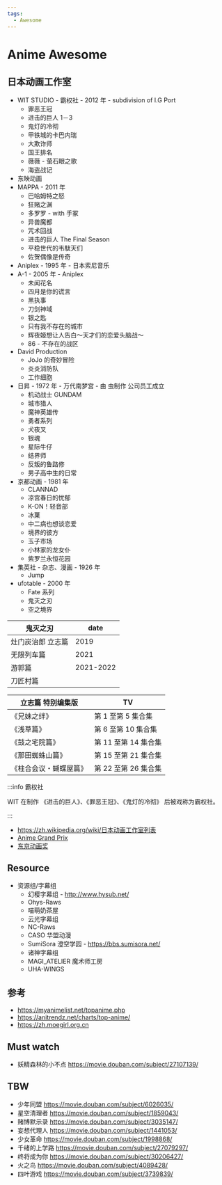 ```yaml
---
tags:
  - Awesome
---
```


# Anime Awesome

## 日本动画工作室

- WIT STUDIO - 霸权社 - 2012 年 - subdivision of I.G Port
  - 罪恶王冠
  - 进击的巨人 1－3
  - 鬼灯的冷彻
  - 甲铁城的卡巴内瑞
  - 大欺诈师
  - 国王排名
  - 薇薇 - 萤石眼之歌
  - 海盗战记
- 东映动画
- MAPPA - 2011 年
  - 巴哈姆特之怒
  - 狂赌之渊
  - 多罗罗 - with 手冢
  - 异兽魔都
  - 咒术回战
  - 进击的巨人 The Final Season
  - 平稳世代的韦駄天们
  - 佐贺偶像是传奇
- Aniplex - 1995 年 - 日本索尼音乐
- A-1 - 2005 年 - Aniplex
  - 未闻花名
  - 四月是你的谎言
  - 黑执事
  - 刀剑神域
  - 银之匙
  - 只有我不存在的城市
  - 辉夜姬想让人告白～天才们的恋爱头脑战～
  - 86 - 不存在的战区
- David Production
  - JoJo 的奇妙冒险
  - 炎炎消防队
  - 工作细胞
- 日昇 - 1972 年 - 万代南梦宫 - 由 虫制作 公司员工成立
  - 机动战士 GUNDAM
  - 城市猎人
  - 魔神英雄传
  - 勇者系列
  - 犬夜叉
  - 银魂
  - 星际牛仔
  - 结界师
  - 反叛的鲁路修
  - 男子高中生的日常
- 京都动画 - 1981 年
  - CLANNAD
  - 凉宫春日的忧郁
  - K-ON！轻音部
  - 冰菓
  - 中二病也想谈恋爱
  - 境界的彼方
  - 玉子市场
  - 小林家的龙女仆
  - 紫罗兰永恒花园
- 集英社 - 杂志、漫画 - 1926 年
  - Jump
- ufotable - 2000 年
  - Fate 系列
  - 鬼灭之刃
  - 空之境界

| 鬼灭之刃          | date      |
| ----------------- | --------- |
| 灶门炭治郎 立志篇 | 2019      |
| 无限列车篇        | 2021      |
| 游郭篇            | 2021-2022 |
| 刀匠村篇          |

| 立志篇 特别编集版      | TV                   |
| ---------------------- | -------------------- |
| 《兄妹之绊》           | 第 1 至第 5 集合集   |
| 《浅草篇》             | 第 6 至第 10 集合集  |
| 《鼓之宅院篇》         | 第 11 至第 14 集合集 |
| 《那田蜘蛛山篇》       | 第 15 至第 21 集合集 |
| 《柱合会议・蝴蝶屋篇》 | 第 22 至第 26 集合集 |

:::info 霸权社

WIT 在制作 《进击的巨人》、《罪恶王冠》、《鬼灯的冷彻》 后被戏称为霸权社。

:::

- https://zh.wikipedia.org/wiki/日本动画工作室列表
- [Anime Grand Prix](https://zh.wikipedia.org/wiki/Anime_Grand_Prix)
- [东京动画奖](https://zh.wikipedia.org/wiki/东京动画奖)

## Resource

- 资源组/字幕组
  - 幻樱字幕组 - http://www.hysub.net/
  - Ohys-Raws
  - 喵萌奶茶屋
  - 云光字幕组
  - NC-Raws
  - CASO 华盟动漫
  - SumiSora 澄空学园 - https://bbs.sumisora.net/
  - 诸神字幕组
  - MAGI_ATELIER 魔术师工房
  - UHA-WINGS

## 参考

- https://myanimelist.net/topanime.php
- https://anitrendz.net/charts/top-anime/
- https://zh.moegirl.org.cn

## Must watch

- 妖精森林的小不点 https://movie.douban.com/subject/27107139/

## TBW

- 少年同盟 https://movie.douban.com/subject/6026035/
- 星空清理者 https://movie.douban.com/subject/1859043/
- 赌博默示录 https://movie.douban.com/subject/3035147/
- 妄想代理人 https://movie.douban.com/subject/1441053/
- 少女革命 https://movie.douban.com/subject/1998868/
- 千绪的上学路 https://movie.douban.com/subject/27079297/
- 终将成为你 https://movie.douban.com/subject/30206427/
- 火之鸟 https://movie.douban.com/subject/4089428/
- 四叶游戏 https://movie.douban.com/subject/3739839/
